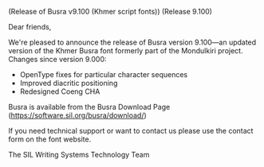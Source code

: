 (Release of Busra v9.100 (Khmer script fonts))
(Release 9.100)

Dear friends,

We're pleased to announce the release of Busra version 9.100—an updated version of the Khmer Busra font formerly part of the Mondulkiri project. Changes since version 9.000:

- OpenType fixes for particular character sequences
- Improved diacritic positioning
- Redesigned Coeng CHA

Busra is available from the Busra Download Page  (https://software.sil.org/busra/download/)

If you need technical support or want to contact us please use the contact form on the font website.

The SIL Writing Systems Technology Team
